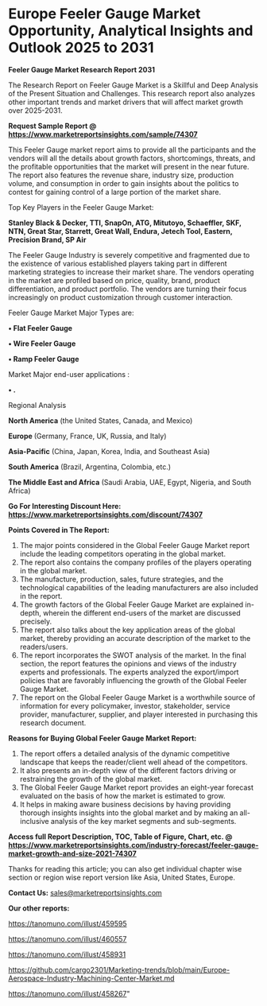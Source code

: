  # Europe Feeler Gauge Market Opportunity, Analytical Insights and Outlook 2025 to 2031

<strong>Feeler Gauge Market Research Report 2031</strong>

The Research Report on Feeler Gauge Market is a Skillful and Deep Analysis of the Present Situation and Challenges. This research report also analyzes other important trends and market drivers that will affect market growth over 2025-2031.

<strong>Request Sample Report @ <a href=https://www.marketreportsinsights.com/sample/74307>https://www.marketreportsinsights.com/sample/74307</a></strong>

This Feeler Gauge market report aims to provide all the participants and the vendors will all the details about growth factors, shortcomings, threats, and the profitable opportunities that the market will present in the near future. The report also features the revenue share, industry size, production volume, and consumption in order to gain insights about the politics to contest for gaining control of a large portion of the market share.

Top Key Players in the Feeler Gauge Market:

<strong>Stanley Black & Decker, TTI, SnapOn, ATG, Mitutoyo, Schaeffler, SKF, NTN, Great Star, Starrett, Great Wall, Endura, Jetech Tool, Eastern, Precision Brand, SP Air</strong>

The Feeler Gauge Industry is severely competitive and fragmented due to the existence of various established players taking part in different marketing strategies to increase their market share. The vendors operating in the market are profiled based on price, quality, brand, product differentiation, and product portfolio. The vendors are turning their focus increasingly on product customization through customer interaction.

Feeler Gauge Market Major Types are:

<strong>• Flat Feeler Gauge

• Wire Feeler Gauge

• Ramp Feeler Gauge</strong>

Market Major end-user applications :

<strong>• .</strong>

Regional Analysis

</u><strong><b>North America</b></strong> (the United States, Canada, and Mexico)

<strong><b>Europe </b></strong>(Germany, France, UK, Russia, and Italy)

<strong><b>Asia-Pacific</b></strong> (China, Japan, Korea, India, and Southeast Asia)

<strong><b>South America</b></strong> (Brazil, Argentina, Colombia, etc.)

<strong><b>The Middle East and Africa</b></strong> (Saudi Arabia, UAE, Egypt, Nigeria, and South Africa)

<strong>Go For Interesting Discount Here: <a href=https://www.marketreportsinsights.com/discount/74307>https://www.marketreportsinsights.com/discount/74307</a></strong>

<strong>Points Covered in The Report:</strong>
<ol>
  <li>The major points considered in the Global Feeler Gauge Market report include the leading competitors operating in the global market.</li>
  <li>The report also contains the company profiles of the players operating in the global market.</li>
  <li>The manufacture, production, sales, future strategies, and the technological capabilities of the leading manufacturers are also included in the report.</li>
  <li>The growth factors of the Global Feeler Gauge Market are explained in-depth, wherein the different end-users of the market are discussed precisely.</li>
  <li>The report also talks about the key application areas of the global market, thereby providing an accurate description of the market to the readers/users.</li>
  <li>The report incorporates the SWOT analysis of the market. In the final section, the report features the opinions and views of the industry experts and professionals. The experts analyzed the export/import policies that are favorably influencing the growth of the Global Feeler Gauge Market.</li>
  <li>The report on the Global Feeler Gauge Market is a worthwhile source of information for every policymaker, investor, stakeholder, service provider, manufacturer, supplier, and player interested in purchasing this research document.</li>
</ol>
<strong>Reasons for Buying Global Feeler Gauge Market Report:</strong>

<ol>
  <li>The report offers a detailed analysis of the dynamic competitive landscape that keeps the reader/client well ahead of the competitors.</li>
  <li>It also presents an in-depth view of the different factors driving or restraining the growth of the global market.</li>
  <li>The Global Feeler Gauge Market report provides an eight-year forecast evaluated on the basis of how the market is estimated to grow.</li>
  <li>It helps in making aware business decisions by having providing thorough insights insights into the global market and by making an all-inclusive analysis of the key market segments and sub-segments.</li>
</ol>
<strong>Access full Report Description, TOC, Table of Figure, Chart, etc. @ <a href=https://www.marketreportsinsights.com/industry-forecast/feeler-gauge-market-growth-and-size-2021-74307>https://www.marketreportsinsights.com/industry-forecast/feeler-gauge-market-growth-and-size-2021-74307</a></strong>


Thanks for reading this article; you can also get individual chapter wise section or region wise report version like Asia, United States, Europe.

<strong>Contact Us:</strong>
sales@marketreportsinsights.com

<strong>Our other reports:</strong>

<a href=https://tanomuno.com/illust/459595>https://tanomuno.com/illust/459595</a>

<a href=https://tanomuno.com/illust/460557>https://tanomuno.com/illust/460557</a>

<a href=https://tanomuno.com/illust/458931>https://tanomuno.com/illust/458931</a>

<a href=https://github.com/cargo2301/Marketing-trends/blob/main/Europe-Aerospace-Industry-Machining-Center-Market.md>https://github.com/cargo2301/Marketing-trends/blob/main/Europe-Aerospace-Industry-Machining-Center-Market.md</a>

<a href=https://tanomuno.com/illust/458267>https://tanomuno.com/illust/458267</a>"

